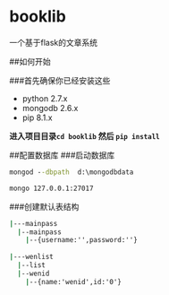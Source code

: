 # booklib
一个基于flask的文章系统

##如何开始

###首先确保你已经安装这些
* python 2.7.x
* mongodb 2.6.x
* pip 8.1.x

**进入项目目录`cd booklib` 然后 `pip install`**

##配置数据库
###启动数据库
```cmd
mongod --dbpath  d:\mongodbdata

mongo 127.0.0.1:27017
```
###创建默认表结构
```cmd
|---mainpass 
  |--mainpass
    |--{username:'',password:''}
   
|---wenlist
  |--list
  |--wenid
    |--{name:'wenid',id:'0'}
```

